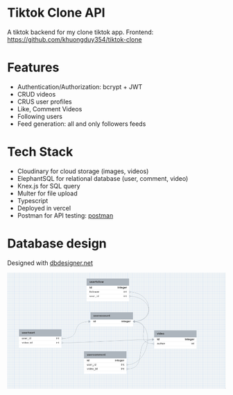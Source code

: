 # Tiktok Clone API 
A tiktok backend for my clone tiktok app.
Frontend: https://github.com/khuongduy354/tiktok-clone 

# Features 
- Authentication/Authorization: bcrypt + JWT  
- CRUD videos  
- CRUS user profiles
- Like, Comment Videos
- Following users 
- Feed generation: all and only followers feeds 


# Tech Stack
- Cloudinary for cloud storage (images, videos)
- ElephantSQL for relational database (user, comment, video)   
- Knex.js for SQL query 
- Multer for file upload  
- Typescript   
- Deployed in vercel  
- Postman for API testing: [postman](TIktok.postman_collection.json)

# Database design  
Designed with [dbdesigner.net](https://erd.dbdesigner.net/) 

![db_diagram](tiktok-db-diagram.png)
